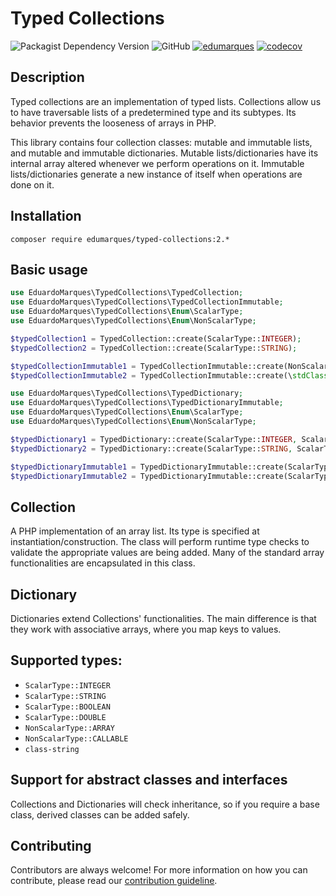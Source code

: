 Typed Collections
================
![Packagist Dependency Version](https://img.shields.io/packagist/dependency-v/edumarques/typed-collections/php?version=v2.x-dev&color=%23777BB3)
![GitHub](https://img.shields.io/github/license/edumarques/typed-collections)
[![edumarques](https://circleci.com/gh/edumarques/typed-collections.svg?style=shield)](https://app.circleci.com/pipelines/github/edumarques)
[![codecov](https://codecov.io/gh/edumarques/typed-collections/branch/main/graph/badge.svg?token=ABGMyvr355)](https://codecov.io/gh/edumarques/typed-collections)

## Description

Typed collections are an implementation of typed lists. Collections allow us to have traversable lists of a predetermined type and its subtypes. Its behavior prevents the looseness of arrays in PHP.

This library contains four collection classes: mutable and immutable lists, and mutable and immutable dictionaries. Mutable lists/dictionaries have its internal array altered whenever we perform operations on it. Immutable lists/dictionaries generate a new instance of itself when operations are done on it.

## Installation

```
composer require edumarques/typed-collections:2.*
```

## Basic usage

```php
use EduardoMarques\TypedCollections\TypedCollection;
use EduardoMarques\TypedCollections\TypedCollectionImmutable;
use EduardoMarques\TypedCollections\Enum\ScalarType;
use EduardoMarques\TypedCollections\Enum\NonScalarType;

$typedCollection1 = TypedCollection::create(ScalarType::INTEGER);
$typedCollection2 = TypedCollection::create(ScalarType::STRING);

$typedCollectionImmutable1 = TypedCollectionImmutable::create(NonScalarType::CALLABLE);
$typedCollectionImmutable2 = TypedCollectionImmutable::create(\stdClass::class);
```

```php
use EduardoMarques\TypedCollections\TypedDictionary;
use EduardoMarques\TypedCollections\TypedDictionaryImmutable;
use EduardoMarques\TypedCollections\Enum\ScalarType;
use EduardoMarques\TypedCollections\Enum\NonScalarType;

$typedDictionary1 = TypedDictionary::create(ScalarType::INTEGER, ScalarType::STRING);
$typedDictionary2 = TypedDictionary::create(ScalarType::STRING, ScalarType::DOUBLE);

$typedDictionaryImmutable1 = TypedDictionaryImmutable::create(ScalarType::INTEGER, NonScalarType::CALLABLE);
$typedDictionaryImmutable2 = TypedDictionaryImmutable::create(ScalarType::STRING, \stdClass::class);
```

## Collection

A PHP implementation of an array list. Its type is specified at instantiation/construction. The class will perform runtime type checks to validate the appropriate values are being added. Many of the standard array functionalities are encapsulated in this class.

## Dictionary

Dictionaries extend Collections' functionalities. The main difference is that they work with associative arrays, where you map keys to values.

## Supported types:

- `ScalarType::INTEGER`
- `ScalarType::STRING`
- `ScalarType::BOOLEAN`
- `ScalarType::DOUBLE`
- `NonScalarType::ARRAY`
- `NonScalarType::CALLABLE`
- `class-string`

## Support for abstract classes and interfaces

Collections and Dictionaries will check inheritance, so if you require a base class, derived classes can be added safely.

## Contributing

Contributors are always welcome! For more information on how you can contribute, please read our [contribution guideline](CONTRIBUTING.md).
